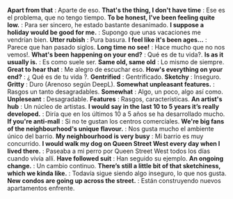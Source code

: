 **Apart from that** : Aparte de eso.
**That's the thing, I don't have time** : Ese es el problema, que no tengo tiempo.
**To be honest, I've been feeling quite low.** : Para ser sincero, he estado bastante desanimado.
**I suppose a holiday would be good for me.** : Supongo que unas vacaciones me vendrían bien.
**Utter rubish** : Pura basura.
**I feel like it's been ages...** : Parece que han pasado siglos.
**Long time no see!** : Hace mucho que no nos vemos!.
**What's been happening on your end?** : Qué es de tu vida?.
**Is as it usually is.** : Es como suele ser. 
**Same old, same old** : Lo mismo de siempre.
**Great to hear that** : Me alegro de escuchar eso.
**How's everything on your end?** : ¿ Qué es de tu vida ?.
**Gentrified** : Gentrificado.
**Sketchy** : Inseguro.
**Gritty** : Duro (Arenoso según DeepL).
**Somewhat unpleasant features.** : Rasgos un tanto desagradables.
**Somewhat** : Algo, un poco, algo así como.
**Unpleseant** : Desagradable.
**Features** : Rasgos, características.
**An artist's hub** : Un núcleo de artistas.
**I would say in the last 10 to 5 years it’s really developed.** : Diría que en los últimos 10 a 5 años se ha desarrollado mucho.
**If you're anti-mall** : Si no te gustan los centros comerciales.
**We're big fans of the neighbourhood's unique flavour.** : Nos gusta mucho el ambiente único del barrio.
**My neighbourhood is very busy** : Mi barrio es muy concurrido.
**I would walk my dog on Queen Street West every day when I lived there.** : Paseaba a mi perro por Queen Street West todos los días cuando vivía allí.
**Have followed suit** : Han seguido su ejemplo.
**An ongoing change.** : Un cambio continuo.
**There’s still a little bit of that sketchiness, which we kinda like.** : Todavía sigue siendo algo inseguro, lo que nos gusta.
**New condos are going up across the street.** : Están construyendo nuevos apartamentos enfrente.
